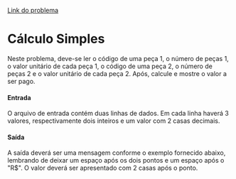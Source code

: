 [Link do problema](https://www.beecrowd.com.br/judge/problems/view/1010)
# Cálculo Simples
Neste problema, deve-se ler o código de uma peça 1, o número de peças 1, o valor unitário de cada peça 1, o código de uma peça 2, o número de peças 2 e o valor unitário de cada peça 2. Após, calcule e mostre o valor a ser pago.

#### Entrada
O arquivo de entrada contém duas linhas de dados. Em cada linha haverá 3 valores, respectivamente dois inteiros e um valor com 2 casas decimais.

#### Saída
A saída deverá ser uma mensagem conforme o exemplo fornecido abaixo, lembrando de deixar um espaço após os dois pontos e um espaço após o "R$". O valor deverá ser apresentado com 2 casas após o ponto.